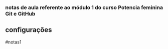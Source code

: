 ### notas de aula referente ao módulo 1 do curso Potencia feminina Git e GitHub

## configurações

#notas1